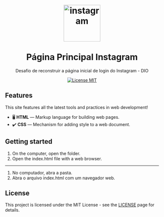 <h1 align="center">
<br>
  <img src="https://github.com/gabrielferreira97/Pagina-Principal-Instagram/blob/main/img/instagram-logo.png?raw=true" alt="instagram" width="120">
<br>
<br>
Página Principal Instagram
</h1>

<p align="center">Desafio de reconstruir a página inicial de login do Instagram - DIO</p>

<p align="center">
  <a href="https://opensource.org/licenses/MIT">
    <img src="https://img.shields.io/badge/License-MIT-blue.svg" alt="License MIT">
  </a>
</p>

## Features
This site features all the latest tools and practices in web development!

- 🖥️ **HTML** —  Markup language for building web pages.
- ✔️ **CSS** — Mechanism for adding style to a web document.

## Getting started

1. On the computer, open the folder.
2. Open the index.html file with a web browser.

------------------

1. No computador, abra a pasta.
2. Abra o arquivo index.html com um navegador web.


## License

This project is licensed under the MIT License - see the [LICENSE](https://opensource.org/licenses/MIT) page for details.
